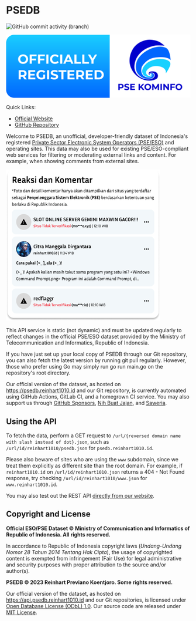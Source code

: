 # PSEDB

![GitHub commit activity (branch)](https://img.shields.io/github/commit-activity/t/reinhart1010/psedb?authorFilter=1010bots&logo=github&label=Current%20DB%20Version%20(GitHub)&labelColor=%23004B77&color=%230095E1&link=https%3A%2F%2Fgithub.com%2Freinhart1010%2Fpsedb%2Fcommits%2Fmain)

[![PSE Badge](pse-badge-en.png)](https://pse.kominfo.go.id/tdpse-detail/15516)

Quick Links:

+ [Official Website](https://psedb.reinhart1010.id)
+ [GitHub Repository](https://github.com/reinhart1010/psedb)

Welcome to PSEDB, an unofficial, developer-friendly dataset of Indonesia's registered [Private Sector Electronic System Operators (PSE/ESO)](https://pse.kominfo.go.id) and operating sites. This data may also be used for existing PSE/ESO-compliant web services for filtering or moderating external links and content. For example, when showing comments from external sites.

<img alt="Example dataset usage" src="/example-usage.png" height="413" width="421">

This API service is static (not dynamic) and must be updated regularly to reflect changes in the official PSE/ESO dataset provided by the Ministry of Telecommunication and Informatics, Republic of Indonesia.

If you have just set up your local copy of PSEDB through our Git repository, you can also fetch the latest version by running git pull regularly. However, those who prefer using Go may simply run go run main.go on the repository's root directory.

Our official version of the dataset, as hosted on https://psedb.reinhart1010.id and our Git repository, is currently automated using GitHub Actions, GitLab CI, and a homegrown CI service. You may also support us through [GitHub Sponsors](https://github.com/sponsors/reinhart1010), [Nih Buat Jajan](https://nihbuatjajan.com/reinhart1010), and [Saweria](https://saweria.co/reinhart1010).

## Using the API

To fetch the data, perform a GET request to `/url/{reversed domain name with slash instead of dot}.json`, such as `/url/id/reinhart1010/psedb.json` for `psedb.reinhart1010.id`.

Please also beware of sites who are using the `www` subdomain, since we treat them explicitly as different site than the root domain. For example, if `reinhart1010.id` on `/url/id/reinhart1010.json` returns a 404 - Not Found response, try checking `/url/id/reinhart1010/www.json` for `www.reinhart1010.id`.

You may also test out the REST API [directly from our website](https://psedb.reinhart1010.id#usage).

## Copyright and License

**Official ESO/PSE Dataset © Ministry of Communication and Informatics of Republic of Indonesia. All rights reserved.**

In accordance to Republic of Indonesia copyright laws (*Undang-Undang Nomor 28 Tahun 2014 Tentang Hak Cipta*), the usage of copyrighted content is exempted from infringement (Fair Use) for legal administrative and security purposes with proper attribution to the source and/or author(s).

**PSEDB © 2023 Reinhart Previano Koentjoro. Some rights reserved.**

Our official version of the dataset, as hosted on https://api.psedb.reinhart1010.id and our Git repositories, is licensed under [Open Database License (ODbL) 1.0](https://opendatacommons.org/licenses/odbl/1-0/). Our source code are released under [MIT License](/LICENSE).
